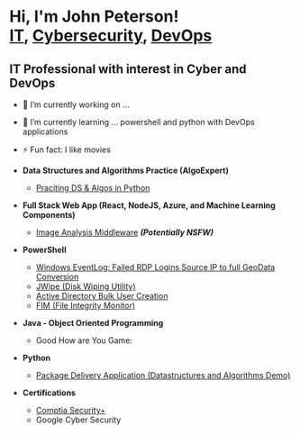 <h1>Hi, I'm John Peterson! <br/><a href="https://github.com/johnpeterson4990/">IT</a>, <a href="https://www.linkedin.com/in/johnpeterson-4990/">Cybersecurity</a>, <a href="https://www.youtube.com/c/joshmadakor">DevOps</a></h1>

<h2>IT Professional with interest in Cyber and DevOps</h2>


- 🔭 I’m currently working on ... 
- 🌱 I’m currently learning ... powershell and python with DevOps applications 
- ⚡ Fun fact: I like movies


- <b>Data Structures and Algorithms Practice (AlgoExpert)</b>
  - [Praciting DS & Algos in Python](https://github.com/joshmadakor1/Algorithms-Practice)
- <b>Full Stack Web App (React, NodeJS, Azure, and Machine Learning Components)</b>
  - [Image Analysis Middleware](https://github.com/joshmadakor1/4chan-Image-Analysis-Middleware-C964) <b><i>(Potentially NSFW)</b></i>
- <b>PowerShell</b>
  - [Windows EventLog: Failed RDP Logins Source IP to full GeoData Conversion](https://github.com/joshmadakor1/Sentinel-Lab)
  - [JWipe (Disk Wiping Utility)](https://github.com/joshmadakor1/Jwipe.PowerShell)
  - [Active Directory Bulk User Creation](https://github.com/joshmadakor1/AD_PS)
  - [FIM (File Integrity Monitor)](https://github.com/joshmadakor1/PowerShell-Integrity-FIM)
- <b>Java - Object Oriented Programming</b>
  - Good How are You Game: 
- <b>Python</b>
  - [Package Delivery Application (Datastructures and Algorithms Demo)](https://github.com/joshmadakor1/Package-Delivery-Pathfinding-Algorithm)
- <b>Certifications</b>
  - [Comptia Security+](https://www.credly.com/badges/a132bb48-9fc8-44ce-8f1c-81d633f3a48a/public_url) 
  - Google Cyber Security
